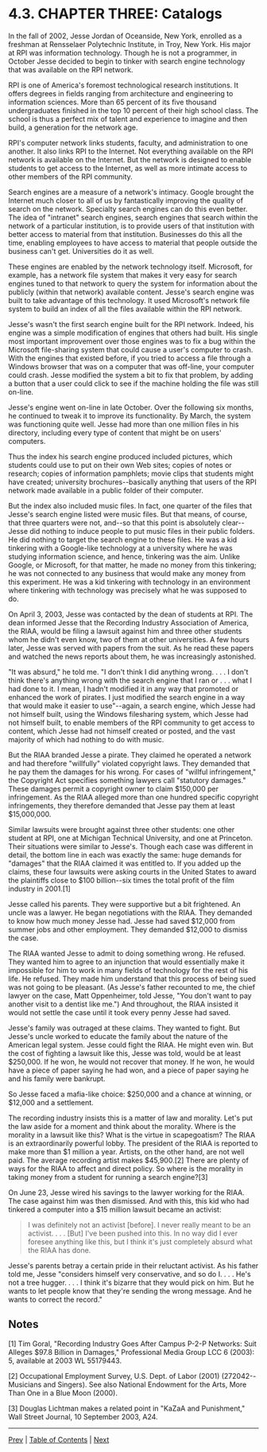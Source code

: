 # 4.3\. CHAPTER THREE: Catalogs

In the fall of 2002, Jesse Jordan of Oceanside, New York, enrolled as a freshman at Rensselaer Polytechnic Institute, in Troy, New York. His major at RPI was information technology. Though he is not a programmer, in October Jesse decided to begin to tinker with search engine technology that was available on the RPI network.

RPI is one of America's foremost technological research institutions. It offers degrees in fields ranging from architecture and engineering to information sciences. More than 65 percent of its five thousand undergraduates finished in the top 10 percent of their high school class. The school is thus a perfect mix of talent and experience to imagine and then build, a generation for the network age.

RPI's computer network links students, faculty, and administration to one another. It also links RPI to the Internet. Not everything available on the RPI network is available on the Internet. But the network is designed to enable students to get access to the Internet, as well as more intimate access to other members of the RPI community.

Search engines are a measure of a network's intimacy. Google brought the Internet much closer to all of us by fantastically improving the quality of search on the network. Specialty search engines can do this even better. The idea of "intranet" search engines, search engines that search within the network of a particular institution, is to provide users of that institution with better access to material from that institution. Businesses do this all the time, enabling employees to have access to material that people outside the business can't get. Universities do it as well.

These engines are enabled by the network technology itself. Microsoft, for example, has a network file system that makes it very easy for search engines tuned to that network to query the system for information about the publicly (within that network) available content. Jesse's search engine was built to take advantage of this technology. It used Microsoft's network file system to build an index of all the files available within the RPI network.

Jesse's wasn't the first search engine built for the RPI network. Indeed, his engine was a simple modification of engines that others had built. His single most important improvement over those engines was to fix a bug within the Microsoft file-sharing system that could cause a user's computer to crash. With the engines that existed before, if you tried to access a file through a Windows browser that was on a computer that was off-line, your computer could crash. Jesse modified the system a bit to fix that problem, by adding a button that a user could click to see if the machine holding the file was still on-line.

Jesse's engine went on-line in late October. Over the following six months, he continued to tweak it to improve its functionality. By March, the system was functioning quite well. Jesse had more than one million files in his directory, including every type of content that might be on users' computers.

Thus the index his search engine produced included pictures, which students could use to put on their own Web sites; copies of notes or research; copies of information pamphlets; movie clips that students might have created; university brochures--basically anything that users of the RPI network made available in a public folder of their computer.

But the index also included music files. In fact, one quarter of the files that Jesse's search engine listed were music files. But that means, of course, that three quarters were not, and--so that this point is absolutely clear--Jesse did nothing to induce people to put music files in their public folders. He did nothing to target the search engine to these files. He was a kid tinkering with a Google-like technology at a university where he was studying information science, and hence, tinkering was the aim. Unlike Google, or Microsoft, for that matter, he made no money from this tinkering; he was not connected to any business that would make any money from this experiment. He was a kid tinkering with technology in an environment where tinkering with technology was precisely what he was supposed to do.

On April 3, 2003, Jesse was contacted by the dean of students at RPI. The dean informed Jesse that the Recording Industry Association of America, the RIAA, would be filing a lawsuit against him and three other students whom he didn't even know, two of them at other universities. A few hours later, Jesse was served with papers from the suit. As he read these papers and watched the news reports about them, he was increasingly astonished.

"It was absurd," he told me. "I don't think I did anything wrong. . . . I don't think there's anything wrong with the search engine that I ran or . . . what I had done to it. I mean, I hadn't modified it in any way that promoted or enhanced the work of pirates. I just modified the search engine in a way that would make it easier to use"--again, a search engine, which Jesse had not himself built, using the Windows filesharing system, which Jesse had not himself built, to enable members of the RPI community to get access to content, which Jesse had not himself created or posted, and the vast majority of which had nothing to do with music.

But the RIAA branded Jesse a pirate. They claimed he operated a network and had therefore "willfully" violated copyright laws. They demanded that he pay them the damages for his wrong. For cases of "willful infringement," the Copyright Act specifies something lawyers call "statutory damages." These damages permit a copyright owner to claim $150,000 per infringement. As the RIAA alleged more than one hundred specific copyright infringements, they therefore demanded that Jesse pay them at least $15,000,000.

Similar lawsuits were brought against three other students: one other student at RPI, one at Michigan Technical University, and one at Princeton. Their situations were similar to Jesse's. Though each case was different in detail, the bottom line in each was exactly the same: huge demands for "damages" that the RIAA claimed it was entitled to. If you added up the claims, these four lawsuits were asking courts in the United States to award the plaintiffs close to $100 billion--six times the total profit of the film industry in 2001.[1]

Jesse called his parents. They were supportive but a bit frightened. An uncle was a lawyer. He began negotiations with the RIAA. They demanded to know how much money Jesse had. Jesse had saved $12,000 from summer jobs and other employment. They demanded $12,000 to dismiss the case.

The RIAA wanted Jesse to admit to doing something wrong. He refused. They wanted him to agree to an injunction that would essentially make it impossible for him to work in many fields of technology for the rest of his life. He refused. They made him understand that this process of being sued was not going to be pleasant. (As Jesse's father recounted to me, the chief lawyer on the case, Matt Oppenheimer, told Jesse, "You don't want to pay another visit to a dentist like me.") And throughout, the RIAA insisted it would not settle the case until it took every penny Jesse had saved.

Jesse's family was outraged at these claims. They wanted to fight. But Jesse's uncle worked to educate the family about the nature of the American legal system. Jesse could fight the RIAA. He might even win. But the cost of fighting a lawsuit like this, Jesse was told, would be at least $250,000\. If he won, he would not recover that money. If he won, he would have a piece of paper saying he had won, and a piece of paper saying he and his family were bankrupt.

So Jesse faced a mafia-like choice: $250,000 and a chance at winning, or $12,000 and a settlement.

The recording industry insists this is a matter of law and morality. Let's put the law aside for a moment and think about the morality. Where is the morality in a lawsuit like this? What is the virtue in scapegoatism? The RIAA is an extraordinarily powerful lobby. The president of the RIAA is reported to make more than $1 million a year. Artists, on the other hand, are not well paid. The average recording artist makes $45,900.[2] There are plenty of ways for the RIAA to affect and direct policy. So where is the morality in taking money from a student for running a search engine?[3]

On June 23, Jesse wired his savings to the lawyer working for the RIAA. The case against him was then dismissed. And with this, this kid who had tinkered a computer into a $15 million lawsuit became an activist:

> I was definitely not an activist [before]. I never really meant to be an activist. . . . [But] I've been pushed into this. In no way did I ever foresee anything like this, but I think it's just completely absurd what the RIAA has done.

Jesse's parents betray a certain pride in their reluctant activist. As his father told me, Jesse "considers himself very conservative, and so do I. . . . He's not a tree hugger. . . . I think it's bizarre that they would pick on him. But he wants to let people know that they're sending the wrong message. And he wants to correct the record."

## Notes

[1] Tim Goral, "Recording Industry Goes After Campus P-2-P Networks: Suit Alleges $97.8 Billion in Damages," Professional Media Group LCC 6 (2003): 5, available at 2003 WL 55179443.

[2] Occupational Employment Survey, U.S. Dept. of Labor (2001) (27­2042--Musicians and Singers). See also National Endowment for the Arts, More Than One in a Blue Moon (2000).

[3] Douglas Lichtman makes a related point in "KaZaA and Punishment," Wall Street Journal, 10 September 2003, A24.

--------------------------------------------------------------------------------

[Prev](./04-2-ch02-mere-copyists.md) | [Table of Contents](./00-toc.md) | [Next](./04-4-ch04-pirates.md)
